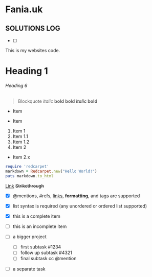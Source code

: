 # Fania.uk


## SOLUTIONS LOG
- [ ] 


This is my websites code.

# Heading 1
###### Heading 6

> Blockquote *italic* **bold** **bold _italic_ bold**

* Item
- Item

1. Item 1
  1. Item 1.1
  2. Item 1.2
2. Item 2
  * Item 2.x

```ruby
require 'redcarpet'
markdown = Redcarpet.new("Hello World!")
puts markdown.to_html
```

[Link](www.github.com) ~~Strikethrough~~

- [x] @mentions, #refs, [links](), **formatting**, and <del>tags</del> are supported
- [x] list syntax is required (any unordered or ordered list supported)
- [x] this is a complete item
- [ ] this is an incomplete item

- [ ] a bigger project
  - [ ] first subtask #1234
  - [ ] follow up subtask #4321
  - [ ] final subtask cc @mention
- [ ] a separate task
